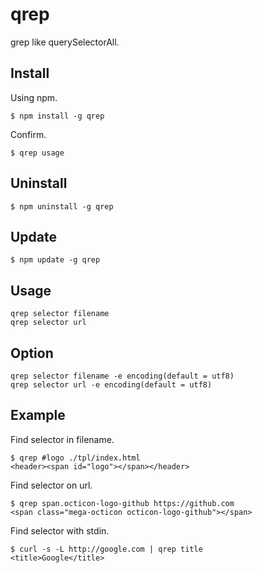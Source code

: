 # qrep

grep like querySelectorAll.

## Install

Using npm.

    $ npm install -g qrep

Confirm.

    $ qrep usage

## Uninstall

    $ npm uninstall -g qrep

## Update

    $ npm update -g qrep

## Usage

    qrep selector filename
    qrep selector url

## Option
    qrep selector filename -e encoding(default = utf8)
    qrep selector url -e encoding(default = utf8)

## Example

Find selector in filename.

    $ qrep #logo ./tpl/index.html
    <header><span id="logo"></span></header>

Find selector on url.

    $ qrep span.octicon-logo-github https://github.com
    <span class="mega-octicon octicon-logo-github"></span>

Find selector with stdin.

    $ curl -s -L http://google.com | qrep title
    <title>Google</title>
